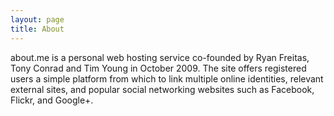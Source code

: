 ```yaml
---
layout: page
title: About
---
```


about.me is a personal web hosting service co-founded by Ryan Freitas, Tony Conrad and Tim Young in October 2009. The site offers registered users a 
simple platform from which to link multiple online identities, relevant external sites, and popular social networking websites such as Facebook, Flickr, and Google+.

